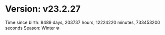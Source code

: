 # Version: v23.2.27
Time since birth: 8489 days, 203737 hours, 12224220 minutes, 733453200 seconds
Season: Winter ❄️
